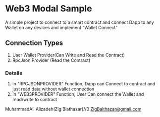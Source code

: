 # Web3 Modal Sample

A simple project to connect to a smart contract and connect Dapp to any Wallet on any devices and implement "Wallet Connect"

## Connection Types

1. User Wallet Provider(Can Write and Read the Contract)
2. RpcJson Provider (Read the Contract)

### Details
 1. in "RPCJSONPROVIDER" Function, Dapp can Connect to contract and just read data without wallet connection
 2. in "WEB3PROVIDER" Function, User Can connect the Wallet and read/write to contract


MuhammadAli Alizadeh(Zig Blathazar)//0
ZigBalthazar@gmail.com
